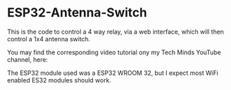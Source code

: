# ESP32-Antenna-Switch

This is the code to control a 4 way relay, via a web interface, which will then control a 1x4 antenna switch.

You may find the corresponding video tutorial ony my Tech Minds YouTube channel, here: 

The ESP32 module used was a ESP32 WROOM 32, but I expect most WiFi enabled ES32 modules should work.
